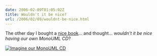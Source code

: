 ```yaml
---
date: 2006-02-09T01:05:02Z
title: Wouldn't it be nice?
url: /2006/02/09/wouldnt-be-nice.html
---
```


<p>The other day I bought a <a href="http://www.amazon.com/gp/product/0072826460/sr=1-2/qid=1139466293/ref=sr_1_2/104-1423583-3300739?%5Fencoding=UTF8">nice book</a>... and thought... <em>wouldn't it be nice having our own MonoUML CD</em>?</p>
<p><a href="http://static.flickr.com/32/97446071_ee542c2275_o.jpg"><img src="http://static.flickr.com/32/97446071_ee542c2275_m.jpg" alt="Imagine our MonoUML CD" /></a></p>
